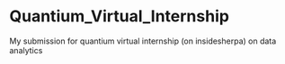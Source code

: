 # Quantium_Virtual_Internship
My submission for quantium virtual internship (on insidesherpa) on data analytics 
